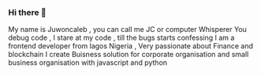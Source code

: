 ### Hi there 👋
My name is Juwoncaleb , you can call me JC or computer Whisperer 
You debug code , I stare at my code , till the bugs starts confessing
I am a frontend developer from lagos Nigeria , Very passionate about Finance and blockchain
I create Buisness solution for corporate organisation and small business organisation with javascript and python



